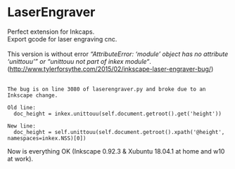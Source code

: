 # LaserEngraver

Perfect extension for Inkcaps.<br>
Export gcode for laser engraving cnc.<br>
<br>
This version is without error *“AttributeError: ‘module’ object has no attribute ‘unittouu’” or “unittouu not part of inkex module“*. (http://www.tylerforsythe.com/2015/02/inkscape-laser-engraver-bug/)<br>
<br>

```
The bug is on line 3080 of laserengraver.py and broke due to an Inkscape change.

Old line:
  doc_height = inkex.unittouu(self.document.getroot().get('height'))

New line:
  doc_height = self.unittouu(self.document.getroot().xpath('@height', namespaces=inkex.NSS)[0])
```
Now is everything OK (Inkscape 0.92.3 & Xubuntu 18.04.1 at home and w10 at work).
